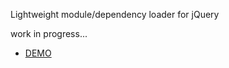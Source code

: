 Lightweight module/dependency loader for jQuery

work in progress...

* [DEMO](http://itechnology.github.com/requireModule/)